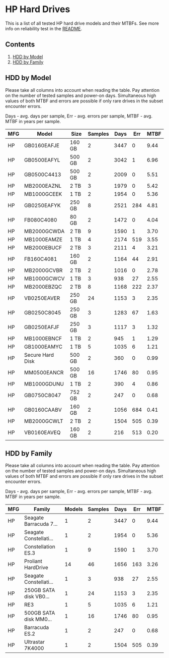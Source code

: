 HP Hard Drives
==============

This is a list of all tested HP hard drive models and their MTBFs. See more
info on reliability test in the [README](https://github.com/linuxhw/SMART).

Contents
--------

1. [ HDD by Model  ](#hdd-by-model)
2. [ HDD by Family ](#hdd-by-family)

HDD by Model
------------

Please take all columns into account when reading the table. Pay attention on the
number of tested samples and power-on days. Simultaneous high values of both MTBF
and errors are possible if only rare drives in the subset encounter errors.

Days - avg. days per sample,
Err  - avg. errors per sample,
MTBF - avg. MTBF in years per sample.

| MFG       | Model              | Size   | Samples | Days  | Err   | MTBF |
|-----------|--------------------|--------|---------|-------|-------|------|
| HP        | GB0160EAFJE        | 160 GB | 2       | 3447  | 0     | 9.44   |
| HP        | GB0500EAFYL        | 500 GB | 2       | 3042  | 1     | 6.96   |
| HP        | GB0500C4413        | 500 GB | 2       | 2009  | 0     | 5.51   |
| HP        | MB2000EAZNL        | 2 TB   | 3       | 1979  | 0     | 5.42   |
| HP        | MB1000GCEEK        | 1 TB   | 2       | 1954  | 0     | 5.36   |
| HP        | GB0250EAFYK        | 250 GB | 8       | 2521  | 284   | 4.81   |
| HP        | FB080C4080         | 80 GB  | 2       | 1472  | 0     | 4.04   |
| HP        | MB2000GCWDA        | 2 TB   | 9       | 1590  | 1     | 3.70   |
| HP        | MB1000EAMZE        | 1 TB   | 4       | 2174  | 519   | 3.55   |
| HP        | MB2000EBUCF        | 2 TB   | 3       | 2111  | 4     | 3.21   |
| HP        | FB160C4081         | 160 GB | 2       | 1164  | 44    | 2.91   |
| HP        | MB2000GCVBR        | 2 TB   | 2       | 1016  | 0     | 2.78   |
| HP        | MB1000GCWCV        | 1 TB   | 3       | 938   | 27    | 2.55   |
| HP        | MB2000EBZQC        | 2 TB   | 8       | 1168  | 222   | 2.37   |
| HP        | VB0250EAVER        | 250 GB | 24      | 1153  | 3     | 2.35   |
| HP        | GB0250C8045        | 250 GB | 3       | 1283  | 67    | 1.63   |
| HP        | GB0250EAFJF        | 250 GB | 3       | 1117  | 3     | 1.32   |
| HP        | MB1000EBNCF        | 1 TB   | 2       | 945   | 1     | 1.29   |
| HP        | GB1000EAMYC        | 1 TB   | 5       | 1035  | 6     | 1.21   |
| HP        | Secure Hard Disk   | 500 GB | 2       | 360   | 0     | 0.99   |
| HP        | MM0500EANCR        | 500 GB | 16      | 1746  | 80    | 0.95   |
| HP        | MB1000GDUNU        | 1 TB   | 2       | 390   | 4     | 0.86   |
| HP        | GB0750C8047        | 752 GB | 2       | 247   | 0     | 0.68   |
| HP        | GB0160CAABV        | 160 GB | 2       | 1056  | 684   | 0.41   |
| HP        | MB2000GCWLT        | 2 TB   | 2       | 1504  | 505   | 0.39   |
| HP        | VB0160EAVEQ        | 160 GB | 2       | 216   | 513   | 0.20   |

HDD by Family
-------------

Please take all columns into account when reading the table. Pay attention on the
number of tested samples and power-on days. Simultaneous high values of both MTBF
and errors are possible if only rare drives in the subset encounter errors.

Days - avg. days per sample,
Err  - avg. errors per sample,
MTBF - avg. MTBF in years per sample.

| MFG       | Family                 | Models | Samples | Days  | Err   | MTBF |
|-----------|------------------------|--------|---------|-------|-------|------|
| HP        | Seagate Barracuda 7... | 1      | 2       | 3447  | 0     | 9.44   |
| HP        | Seagate Constellati... | 1      | 2       | 1954  | 0     | 5.36   |
| HP        | Constellation ES.3     | 1      | 9       | 1590  | 1     | 3.70   |
| HP        | Proliant HardDrive     | 14     | 46      | 1656  | 163   | 3.26   |
| HP        | Seagate Constellati... | 1      | 3       | 938   | 27    | 2.55   |
| HP        | 250GB SATA disk VB0... | 1      | 24      | 1153  | 3     | 2.35   |
| HP        | RE3                    | 1      | 5       | 1035  | 6     | 1.21   |
| HP        | 500GB SATA disk MM0... | 1      | 16      | 1746  | 80    | 0.95   |
| HP        | Barracuda ES.2         | 1      | 2       | 247   | 0     | 0.68   |
| HP        | Ultrastar 7K4000       | 1      | 2       | 1504  | 505   | 0.39   |

